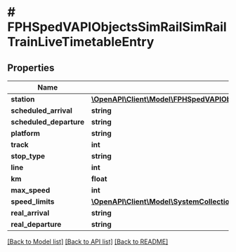 # # FPHSpedVAPIObjectsSimRailSimRailTrainLiveTimetableEntry

## Properties

Name | Type | Description | Notes
------------ | ------------- | ------------- | -------------
**station** | [**\OpenAPI\Client\Model\FPHSpedVAPIObjectsSimRailSimRailStation**](FPHSpedVAPIObjectsSimRailSimRailStation.md) |  | [readonly]
**scheduled_arrival** | **string** |  | [readonly]
**scheduled_departure** | **string** |  | [readonly]
**platform** | **string** |  | [readonly]
**track** | **int** |  | [readonly]
**stop_type** | **string** |  | [readonly]
**line** | **int** |  | [readonly]
**km** | **float** |  | [readonly]
**max_speed** | **int** |  | [readonly]
**speed_limits** | [**\OpenAPI\Client\Model\SystemCollectionsGenericKeyValuePair2SystemDoubleSystemPrivateCoreLibVersion8000CultureNeutralPublicKeyToken7cec85d7bea7798eSystemInt32SystemPrivateCoreLibVersion8000CultureNeutralPublicKeyToken7cec85d7bea7798e[]**](SystemCollectionsGenericKeyValuePair2SystemDoubleSystemPrivateCoreLibVersion8000CultureNeutralPublicKeyToken7cec85d7bea7798eSystemInt32SystemPrivateCoreLibVersion8000CultureNeutralPublicKeyToken7cec85d7bea7798e.md) |  |
**real_arrival** | **string** |  | [readonly]
**real_departure** | **string** |  | [readonly]

[[Back to Model list]](../../README.md#models) [[Back to API list]](../../README.md#endpoints) [[Back to README]](../../README.md)
